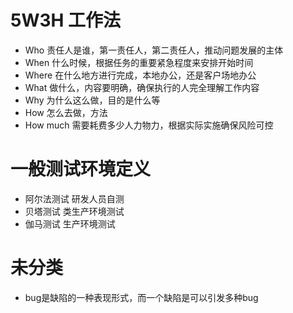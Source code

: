 # 5W3H 工作法
* Who 责任人是谁，第一责任人，第二责任人，推动问题发展的主体
* When 什么时候，根据任务的重要紧急程度来安排开始时间
* Where 在什么地方进行完成，本地办公，还是客户场地办公
* What 做什么，内容要明确，确保执行的人完全理解工作内容
* Why 为什么这么做，目的是什么等
* How 怎么去做，方法
* How much 需要耗费多少人力物力，根据实际实施确保风险可控
# 一般测试环境定义
* 阿尔法测试 研发人员自测
* 贝塔测试 类生产环境测试
* 伽马测试 生产环境测试
# 未分类
* bug是缺陷的一种表现形式，而一个缺陷是可以引发多种bug